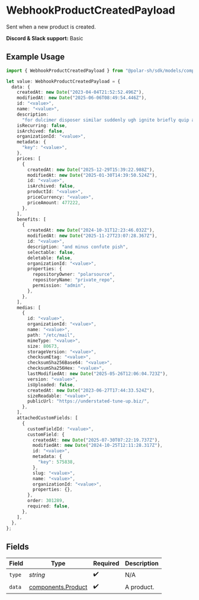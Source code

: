 # WebhookProductCreatedPayload

Sent when a new product is created.

**Discord & Slack support:** Basic

## Example Usage

```typescript
import { WebhookProductCreatedPayload } from "@polar-sh/sdk/models/components";

let value: WebhookProductCreatedPayload = {
  data: {
    createdAt: new Date("2023-04-04T21:52:52.496Z"),
    modifiedAt: new Date("2025-06-06T08:49:54.446Z"),
    id: "<value>",
    name: "<value>",
    description:
      "for dulcimer disposer similar suddenly ugh ignite briefly quip after",
    isRecurring: false,
    isArchived: false,
    organizationId: "<value>",
    metadata: {
      "key": "<value>",
    },
    prices: [
      {
        createdAt: new Date("2025-12-29T15:39:22.988Z"),
        modifiedAt: new Date("2025-01-30T14:39:50.524Z"),
        id: "<value>",
        isArchived: false,
        productId: "<value>",
        priceCurrency: "<value>",
        priceAmount: 477222,
      },
    ],
    benefits: [
      {
        createdAt: new Date("2024-10-31T12:23:46.032Z"),
        modifiedAt: new Date("2025-11-27T23:07:28.367Z"),
        id: "<value>",
        description: "and minus confute pish",
        selectable: false,
        deletable: false,
        organizationId: "<value>",
        properties: {
          repositoryOwner: "polarsource",
          repositoryName: "private_repo",
          permission: "admin",
        },
      },
    ],
    medias: [
      {
        id: "<value>",
        organizationId: "<value>",
        name: "<value>",
        path: "/etc/mail",
        mimeType: "<value>",
        size: 80673,
        storageVersion: "<value>",
        checksumEtag: "<value>",
        checksumSha256Base64: "<value>",
        checksumSha256Hex: "<value>",
        lastModifiedAt: new Date("2025-05-26T12:06:04.723Z"),
        version: "<value>",
        isUploaded: false,
        createdAt: new Date("2023-06-27T17:44:33.524Z"),
        sizeReadable: "<value>",
        publicUrl: "https://understated-tune-up.biz/",
      },
    ],
    attachedCustomFields: [
      {
        customFieldId: "<value>",
        customField: {
          createdAt: new Date("2025-07-30T07:22:19.737Z"),
          modifiedAt: new Date("2024-10-25T12:11:28.317Z"),
          id: "<value>",
          metadata: {
            "key": 575838,
          },
          slug: "<value>",
          name: "<value>",
          organizationId: "<value>",
          properties: {},
        },
        order: 301289,
        required: false,
      },
    ],
  },
};
```

## Fields

| Field                                                    | Type                                                     | Required                                                 | Description                                              |
| -------------------------------------------------------- | -------------------------------------------------------- | -------------------------------------------------------- | -------------------------------------------------------- |
| `type`                                                   | *string*                                                 | :heavy_check_mark:                                       | N/A                                                      |
| `data`                                                   | [components.Product](../../models/components/product.md) | :heavy_check_mark:                                       | A product.                                               |